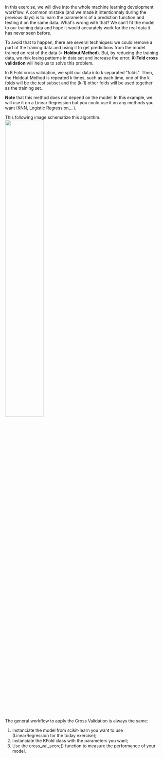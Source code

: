 In this exercise, we will dive into the whole machine learning development workflow. A common mistake (and we made it intentionnaly during the previous days) is to learn the parameters of a prediction function and testing it on the same data. What's wrong with that? We can’t fit the model to our training data and hope it would accurately work for the real data it has never seen before.

To avoid that to happen, there are several techniques: we could remove a part of the training data and using it to get predictions from the model trained on rest of the data (= __Holdout Method__). But, by reducing the training data, we risk losing patterns in data set and increase the error. __K-Fold cross validation__ will help us to solve this problem.

In K Fold cross validation, we  split our data into k separated "folds". Then, the Holdout Method is repeated k times, such as each time, one of the k folds will be the test subset and the (k-1) other folds will be used together as the training set.

__Note__ that this method does not depend on the model. In this example, we will use it on a Linear Regression but you could use it on any methods you want (KNN, Logistic Regression,...).

This following image schematize this algorithm.
<img src="https://scikit-learn.org/stable/_images/grid_search_cross_validation.png" style="width:50%;">

The general workflow to apply the Cross Validation is always the same:
1. Instanciate the model from scikit-learn you want to use (LinearRegression for the today exercise);
2. Instanciate the KFold class with the parameters you want;
3. Use the cross_val_score() function to measure the performance of your model.